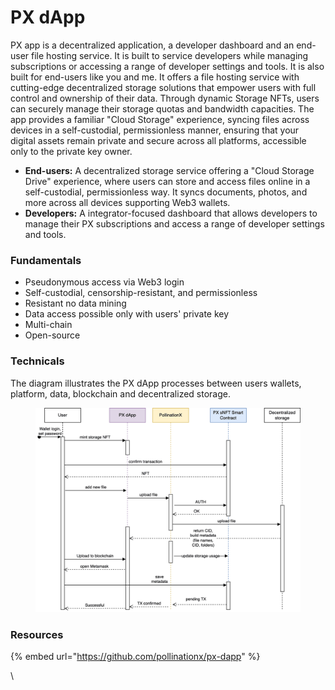 # PX dApp

PX app is a decentralized application, a developer dashboard and an end-user file hosting service. It is built to service developers while managing subscriptions or accessing a range of developer settings and tools. It is also built for end-users like you and me. It offers a file hosting service with cutting-edge decentralized storage solutions that empower users with full control and ownership of their data. Through dynamic Storage NFTs, users can securely manage their storage quotas and bandwidth capacities. The app provides a familiar "Cloud Storage" experience, syncing files across devices in a self-custodial, permissionless manner, ensuring that your digital assets remain private and secure across all platforms, accessible only to the private key owner.

* **End-users:** A decentralized storage service offering a "Cloud Storage Drive" experience, where users can store and access files online in a self-custodial, permissionless way. It syncs documents, photos, and more across all devices supporting Web3 wallets.
* **Developers:** A integrator-focused dashboard that allows developers to manage their PX subscriptions and access a range of developer settings and tools.

### **Fundamentals**

* Pseudonymous access via Web3 login
* Self-custodial, censorship-resistant, and permissionless
* Resistant no data mining
* Data access possible only with users' private key
* Multi-chain
* Open-source

### Technicals

The diagram illustrates the PX dApp processes between users wallets, platform, data, blockchain and decentralized storage.&#x20;

<figure><img src="../../.gitbook/assets/PX-dApp-diagram-small.png" alt=""><figcaption></figcaption></figure>

### Resources

{% embed url="https://github.com/pollinationx/px-dapp" %}

\
